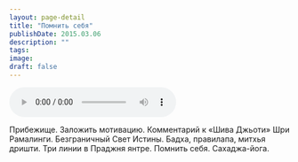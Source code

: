 ```yaml
---
layout: page-detail
title: "Помнить себя"
publishDate: 2015.03.06
description: ""
tags:
image:
draft: false
---
```


<audio title="2015.03.06 - Помнить себя.mp3" src="https://filer-api.advayta.org/v1.0/public/files/73729" controls=""></audio>

 Прибежище. Заложить мотивацию. Комментарий к «Шива Джьоти» Шри Рамалинги. Безграничный Свет Истины. Бадха, правилапа, митхья дришти. Три линии в Праджня янтре. Помнить себя. Сахаджа-йога. 

  
